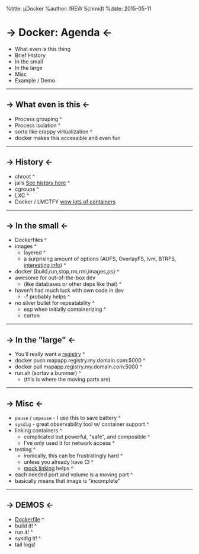 %title: µDocker
%author: fREW Schmidt
%date: 2015-05-11

-> Docker: Agenda <-
============

 * What even is this thing
 * Brief History
 * In the small
 * In the large
 * Misc
 * Example / Demo

-------------------

-> What even is this <-
-----------------------

 * Process grouping
^
 * Process isolation
^
 * sorta like crappy virtualization
^
 * docker makes this accessible and even fun

---------------------

-> History <-
-------------

 * chroot
^
 * jails  [See history here](http://phk.freebsd.dk/sagas/jails.html)
^
 * cgroups
^
 * LXC
^
 * Docker / LMCTFY [wow lots of containers](http://www.theregister.co.uk/2014/05/23/google_containerization_two_billion/)

-------------------

-> In the small <-
------------------

 * Dockerfiles
^
 * images
^
   * layered
^
   * a surprising amount of options (AUFS, OverlayFS, lvm, BTRFS, [interesting info](http://developerblog.redhat.com/2014/09/30/overview-storage-scalability-docker/))
^
 * docker {build,run,stop,rm,rmi,images,ps}
^
 * awesome for out-of-the-box dev
   * (like databases or other deps like that)
^
 * haven't had much luck with own code in dev
   * -f probably helps
^
 * no silver bullet for repeatability
^
   * esp when initially containerizing
^
    * carton

------------------

-> In the "large" <-
--------------------

 * You'll really want a [registry](https://registry.hub.docker.com/_/registry/)
^
 * docker push mapapp.registry.my.domain.com:5000
^
 * docker pull mapapp.registry.my.domain.com:5000
^
 * run.sh (sortav a bummer)
^
   * (this is where the moving parts are)

-------------------

-> Misc <-
----------

 * `pause` / `unpause` - I use this to save battery
^
 * `sysdig` - great observability tool w/ container support
^
 * linking containers
^
   * complicated but powerful, "safe", and composible
^
   * I've only used it for network access
^
 * testing
^
   * ironically, this can be frustratingly hard
^
   * unless you already have CI
^
   * [mock linking](https://github.com/frioux/httpd) helps
^
* each needed port and volume is a moving part
^
* basically means that image is "incomplete"

--------------------

-> DEMOS <-
-----------

 * [Dockerfile](https://github.com/frioux/offlineimap/blob/f381b08864d294d2f2d317d96206a50963504f8d/Dockerfile)
^
 * build it!
^
 * run it!
^
 * sysdig it!
^
 * tail logs!
